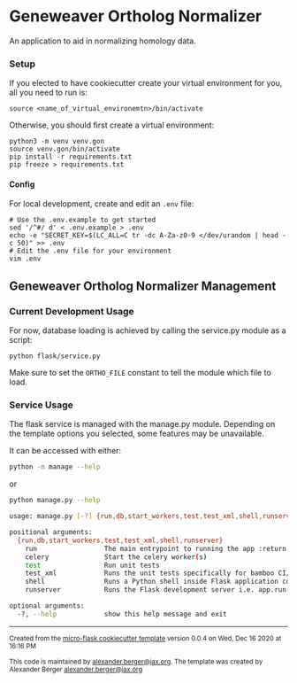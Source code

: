 # Geneweaver Ortholog Normalizer

An application to aid in normalizing homology data.

### Setup
If you elected to have cookiecutter create your virtual environment for you, all you need to run is:
```
source <name_of_virtual_environemtn>/bin/activate
```
Otherwise, you should first create a virtual environment:
```
python3 -m venv venv.gon
source venv.gon/bin/activate
pip install -r requirements.txt
pip freeze > requirements.txt
```

#### Config
For local development, create and edit an `.env` file:
```shell script
# Use the .env.example to get started
sed '/^#/ d' < .env.example > .env
echo -e "SECRET_KEY=$(LC_ALL=C tr -dc A-Za-z0-9 </dev/urandom | head -c 50)" >> .env
# Edit the .env file for your environment
vim .env
```


## Geneweaver Ortholog Normalizer Management

### Current Development Usage
For now, database loading is achieved by calling the service.py module as a script:
```
python flask/service.py
```

Make sure to set the `ORTHO_FILE` constant to tell the module which file to load.


### Service Usage
The flask service is managed with the manage.py module. Depending on the template options you selected, some features 
may be unavailable.

It can be accessed with either:
```bash
python -m manage --help
```
or
```bash
python manage.py --help
```

```bash
usage: manage.py [-?] {run,db,start_workers,test,test_xml,shell,runserver} ...

positional arguments:
  {run,db,start_workers,test,test_xml,shell,runserver}
    run                 The main entrypoint to running the app :return: None
    celery              Start the celery worker(s)
    test                Run unit tests
    test_xml            Runs the unit tests specifically for bamboo CI/CD
    shell               Runs a Python shell inside Flask application context.
    runserver           Runs the Flask development server i.e. app.run()

optional arguments:
  -?, --help            show this help message and exit

```

-----
<sub>Created from the [micro-flask cookiecutter template](https://bitbucket.jax.org/projects/PT/repos/micro-flask/browse) 
version 0.0.4 on Wed, Dec 16 2020 at 16:16 PM</sub>

<sub>This code is maintained by alexander.berger@jax.org. The template was created by Alexander Berger <alexander.berger@jax.org></sub>
